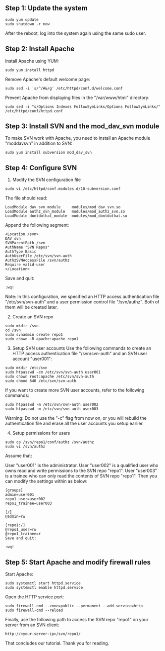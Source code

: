 ## Step 1: Update the system
```
sudo yum update
sudo shutdown -r now
```

After the reboot, log into the system again using the same sudo user.

## Step 2: Install Apache
Install Apache using YUM:

```
sudo yum install httpd
```

Remove Apache's default welcome page:

```
sudo sed -i 's/^/#&/g' /etc/httpd/conf.d/welcome.conf

```

Prevent Apache from displaying files in the "/var/www/html" directory:

```
sudo sed -i "s/Options Indexes FollowSymLinks/Options FollowSymLinks/" /etc/httpd/conf/httpd.conf
```

## Step 3: Install SVN and the mod_dav_svn module
To make SVN work with Apache, you need to install an Apache module "moddavsvn" in addition to SVN:

```
sudo yum install subversion mod_dav_svn

```

## Step 4: Configure SVN

1) Modify the SVN configuration file

```
sudo vi /etc/httpd/conf.modules.d/10-subversion.conf
```

The file should read:

```
LoadModule dav_svn_module     modules/mod_dav_svn.so
LoadModule authz_svn_module   modules/mod_authz_svn.so
LoadModule dontdothat_module  modules/mod_dontdothat.so
```

Append the following segment:
```
<Location /svn>
DAV svn
SVNParentPath /svn
AuthName "SVN Repos"
AuthType Basic
AuthUserFile /etc/svn/svn-auth
AuthzSVNAccessFile /svn/authz
Require valid-user
</Location>
```

Save and quit:
```
:wq!
```

Note: In this configuration, we specified an HTTP access authentication file "/etc/svn/svn-auth" and a user permission control file "/svn/authz". Both of them will be created later.

2) Create an SVN repo
```
sudo mkdir /svn
cd /svn
sudo svnadmin create repo1
sudo chown -R apache:apache repo1

```

3) Setup SVN user accounts
Use the following commands to create an HTTP access authentication file "/svn/svn-auth" and an SVN user account "user001":
```
sudo mkdir /etc/svn
sudo htpasswd -cm /etc/svn/svn-auth user001
sudo chown root:apache /etc/svn/svn-auth
sudo chmod 640 /etc/svn/svn-auth
```

If you want to create more SVN user accounts, refer to the following commands:

```
sudo htpasswd -m /etc/svn/svn-auth user002
sudo htpasswd -m /etc/svn/svn-auth user003

```
Warning: Do not use the "-c" flag from now on, or you will rebuild the authentication file and erase all the user accounts you setup earlier.

4) Setup permissions for users
```
sudo cp /svn/repo1/conf/authz /svn/authz
sudo vi /svn/authz

```

Assume that:

User "user001" is the administrator.
User "user002" is a qualified user who owns read and write permissions to the SVN repo "repo1".
User "user003" is a trainee who can only read the contents of SVN repo "repo1".
Then you can modify the settings within as below:
```
[groups]
admin=user001
repo1_user=user002
repo1_trainee=user003

[/]
@admin=rw

[repo1:/]
@repo1_user=rw
@repo1_trainee=r
Save and quit:

:wq!

```
## Step 5: Start Apache and modify firewall rules

Start Apache:
```
sudo systemctl start httpd.service
sudo systemctl enable httpd.service
```

Open the HTTP service port:

```
sudo firewall-cmd --zone=public --permanent --add-service=http
sudo firewall-cmd --reload

```

Finally, use the following path to access the SVN repo "repo1" on your server from an SVN client:

```
http://<your-server-ip>/svn/repo1/
```


That concludes our tutorial. Thank you for reading.